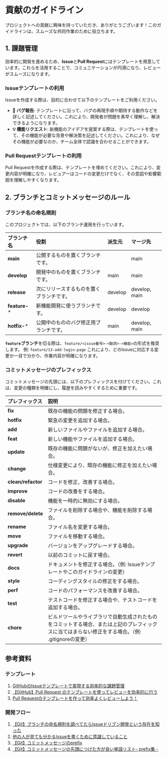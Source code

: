 # 貢献のガイドライン

プロジェクトへの貢献に興味を持っていただき、ありがとうございます！このガイドラインは、スムーズな共同作業のために役立ちます。

## 1. 課題管理

効率的に開発を進めるため、**Issue**と**Pull Request**にはテンプレートを用意しています。これらを活用することで、コミュニケーションが円滑になり、レビューがスムーズになります。

### Issueテンプレートの利用

Issueを作成する際は、目的に合わせて以下のテンプレートをご利用ください。

- **🐛 バグ報告**: テンプレートに沿って、バグの再現手順や期待する動作などを詳しく記述してください。これにより、開発者が問題を素早く理解し、解決できるようになります。
- **💡 機能リクエスト**: 新機能のアイデアを提案する際は、テンプレートを使って、その機能が必要な背景や解決策を記述してください。これにより、なぜその機能が必要なのか、チーム全体で認識を合わせることができます。

### Pull Requestテンプレートの利用

Pull Requestを作成する際は、テンプレートを埋めてください。これにより、変更内容が明確になり、レビュアーはコードの変更だけでなく、その意図や影響範囲を理解しやすくなります。

## 2. ブランチとコミットメッセージのルール

### ブランチ名の命名規則

このプロジェクトでは、以下のブランチ運用を行っています。

| ブランチ名 | 役割 | 派生元 | マージ先 |
| :--- | :--- | :--- | :--- |
| **main** | 公開するものを置くブランチです。 | | main |
| **develop** | 開発中のものを置くブランチです。 | main | main |
| **release** | 次にリリースするものを置くブランチです。 | develop | develop, main |
| **feature-*** | 新機能開発に使うブランチです。 | develop | develop |
| **hotfix-*** | 公開中のもののバグ修正用ブランチです。 | main | develop, main |

**`feature`ブランチ**を切る際は、`feature/<issue番号>-<動詞>-<機能>`の形式を推奨します。
例: `feature/13-add-login-page`
これにより、どのIssueに対応する変更か一目で分かり、作業内容が明確になります。

### コミットメッセージのプレフィックス

コミットメッセージの先頭には、以下のプレフィックスを付けてください。これは、変更の種類を明確にし、履歴を読みやすくするために重要です。

| プレフィックス | 説明 |
| :--- | :--- |
| **fix** | 既存の機能の問題を修正する場合。 |
| **hotfix** | 緊急の変更を追加する場合。 |
| **add** | 新しいファイルやファイルを追加する場合。 |
| **feat** | 新しい機能やファイルを追加する場合。 |
| **update** | 既存の機能に問題がないが、修正を加えたい場合。 |
| **change** | 仕様変更により、既存の機能に修正を加えたい場合。 |
| **clean/refactor** | コードを修正、改善する場合。 |
| **improve** | コードの改善をする場合。 |
| **disable** | 機能を一時的に無効にする場合。 |
| **remove/delete** | ファイルを削除する場合や、機能を削除する場合。 |
| **rename** | ファイル名を変更する場合。 |
| **move** | ファイルを移動する場合。 |
| **upgrade** | バージョンをアップグレードする場合。 |
| **revert** | 以前のコミットに戻す場合。 |
| **docs** | ドキュメントを修正する場合。（例: Issueテンプレートやこのガイドラインの変更） |
| **style** | コーディングスタイルの修正をする場合。 |
| **perf** | コードのパフォーマンスを改善する場合。 |
| **test** | テストコードを修正する場合や、テストコードを追加する場合。 |
| **chore** | ビルドツールやライブラリで自動生成されたものをコミットする場合、または上記のプレフィックスに当てはまらない修正をする場合。（例: .gitignoreの変更） |

## 参考資料

### テンプレート

1. [GitHubのIssueテンプレートで実現する効率的な課題管理](https://qiita.com/mellbrother/items/1b92af868f3c9853fafe#%E5%B0%8E%E5%85%A5%E5%8A%B9%E6%9E%9C)
2. [【GitHub】Pull Request のテンプレートを使ってレビューを効率的に行う](https://zenn.dev/kuuki/articles/github-pull-request-template)
3. [Pull Requestのテンプレートを作って効率よくレビューしよう！](https://dev.classmethod.jp/articles/pull-request-template/)

### 開発フロー

1. [【Git】ブランチの命名規則を調べてたらIssueドリブン開発という存在を知った](https://qiita.com/c6tower/items/fe2aa4ecb78bef69928f)
2. [他の人が見ても分かるIssueを書くために意識していること](https://qiita.com/shunbaba/items/23c26d1800d879c33043)
3. [【Git】コミットメッセージのprefix](https://zenn.dev/n_haru2/articles/b0c8deffa1a5df)
4. [【Git】コミットメッセージの先頭につけた方が良い単語リスト- prefix集 -](https://qiita.com/muranakar/items/20a7927ffa63a5ca226a)

